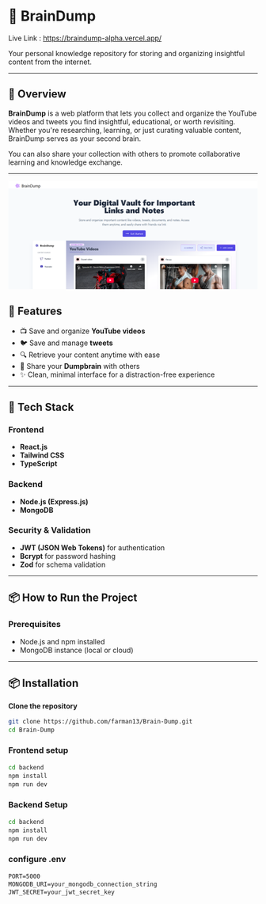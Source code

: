 # 🧠 BrainDump

Live Link : https://braindump-alpha.vercel.app/


Your personal knowledge repository for storing and organizing insightful content from the internet.

---

## 🚀 Overview

**BrainDump** is a web platform that lets you collect and organize the YouTube videos and tweets you find insightful, educational, or worth revisiting. Whether you're researching, learning, or just curating valuable content, BrainDump serves as your second brain.

You can also share your collection with others to promote collaborative learning and knowledge exchange.

---

![BrainDump Screenshot](./Bscreenshot.png)

## 🌟 Features

- 📺 Save and organize **YouTube videos**
- 🐦 Save and manage **tweets**
- 🔍 Retrieve your content anytime with ease
- 👥 Share your **Dumpbrain** with others
- ✨ Clean, minimal interface for a distraction-free experience

---

## 🔧 Tech Stack

### Frontend
- **React.js**
- **Tailwind CSS**
- **TypeScript**

### Backend
- **Node.js (Express.js)**
- **MongoDB**

### Security & Validation
- **JWT (JSON Web Tokens)** for authentication
- **Bcrypt** for password hashing
- **Zod** for schema validation

---

## 📦 How to Run the Project

### Prerequisites
- Node.js and npm installed
- MongoDB instance (local or cloud)

---

## 📦 Installation

 **Clone the repository**
   ```bash
   git clone https://github.com/farman13/Brain-Dump.git
   cd Brain-Dump
   ```

### Frontend setup

```bash
cd backend
npm install
npm run dev
```

### Backend Setup

```bash
cd backend
npm install
npm run dev
```

### configure .env

```
PORT=5000
MONGODB_URI=your_mongodb_connection_string
JWT_SECRET=your_jwt_secret_key
```

